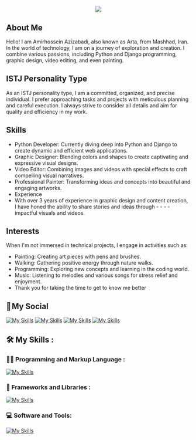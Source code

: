 <h1 align="center">
    <img src="https://readme-typing-svg.herokuapp.com/?lines=Welcome,+There!+👋;My+name+is+Amirhossein;I'm+happy+to+see+you&center=true&font=Vazirmatn&weight=800&duration=3000&pause=1000&height=100&width=500&color=blue&size=30">
</h1>

## About Me
Hello! I am Amirhossein Azizabadi, also known as Arta, from Mashhad, Iran. In the world of technology, I am on a journey of exploration and creation. I combine various passions, including Python and Django programming, graphic design, video editing, and even painting.

## ISTJ Personality Type
As an ISTJ personality type, I am a committed, organized, and precise individual. I prefer approaching tasks and projects with meticulous planning and careful execution. I always strive to consider all details and aim for quality and efficiency in my work.

## Skills
- Python Developer: Currently diving deep into Python and Django to create dynamic and efficient web applications.
- Graphic Designer: Blending colors and shapes to create captivating and expressive visual designs.
- Video Editor: Combining images and videos with special effects to craft compelling visual narratives.
- Professional Painter: Transforming ideas and concepts into beautiful and engaging artworks.
- Experience
- With over 3 years of experience in graphic design and content creation, I have honed the ability to share stories and ideas through - - - - impactful visuals and videos.

## Interests
When I'm not immersed in technical projects, I engage in activities such as:

- Painting: Creating art pieces with pens and brushes.
- Walking: Gathering positive energy through nature walks.
- Programming: Exploring new concepts and learning in the coding world.
- Music: Listening to melodies and various songs for stress relief and enjoyment.
- Thank you for taking the time to get to know me better


## 📌 My Social
[![My Skills](https://skillicons.dev/icons?i=twitter)](https://twitter.com/artatechh)
[![My Skills](https://skillicons.dev/icons?i=discord)](https://discord.com/artatechh)
[![My Skills](https://skillicons.dev/icons?i=instagram)](https://instagram.com/artatechh)
[![My Skills](https://skillicons.dev/icons?i=telegram)](https://t.me/Arta_PSD)

## 🛠  My Skills :

### 👨‍💻 Programming and Markup Language :
[![My Skills](https://skillicons.dev/icons?i=python,html)](https://skillicons.dev)
### :cactus: Frameworks and Libraries : 
[![My Skills](https://skillicons.dev/icons?i=django,flask)](https://skillicons.dev)
### 💻 Software and Tools: 
[![My Skills](https://skillicons.dev/icons?i=vscode,ai,pr,ps,github,figma)](https://skillicons.dev)
